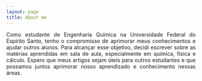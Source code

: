 ```yaml
---
layout: page
title: About me
---
```


<p style="text-align: justify;">
Como estudante de Engenharia Química na Universidade Federal do Espírito Santo, tenho o compromisso de aprimorar meus conhecimentos e ajudar outros alunos. Para alcançar esse objetivo, decidi escrever sobre as matérias aprendidas em sala de aula, especialmente em química, física e cálculo. Espero que meus artigos sejam úteis para outros estudantes e que possamos juntos aprimorar nosso aprendizado e conhecimento nessas áreas.
<p>